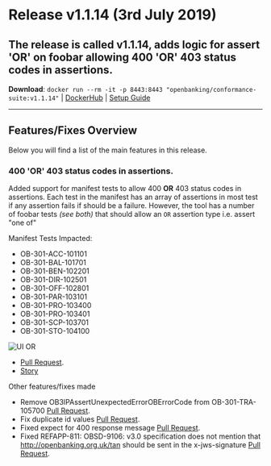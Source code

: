 # Release v1.1.14 (3rd July 2019)

The release is called **v1.1.14**, adds logic for assert 'OR' on foobar allowing 400 'OR' 403 status codes in assertions.
---
**Download**: `docker run --rm -it -p 8443:8443 "openbanking/conformance-suite:v1.1.14"` | [DockerHub](https://hub.docker.com/r/openbanking/conformance-suite) | [Setup Guide](https://bitbucket.org/openbankingteam/conformance-suite/src/develop/docs/setup-guide.md)

---

## Features/Fixes Overview

Below you will find a list of the main features in this release.

### 400 'OR' 403 status codes in assertions.

Added support for manifest tests to allow 400 **OR** 403 status codes in assertions. Each test in the manifest has an array of assertions in most test if any assertion fails if should be a failure. However, the tool has a number of foobar tests *(see both)* that should allow an `OR` assertion type i.e. assert "one of"

Manifest Tests Impacted:

* OB‌-301-ACC‌-101101
* OB‌-301-BAL‌-101701
* OB‌-301-BEN‌-102201
* OB‌-301-DIR‌-102501
* OB‌-301-OFF‌-102801
* OB‌-301-PAR‌-103101
* OB‌-301-PRO‌-103400
* OB‌-301-PRO‌-103401
* OB‌-301-SCP‌-103701
* OB‌-301-STO‌-104100

![UI OR](https://bitbucket.org/repo/z8qkBnL/images/55902331-Screenshot%202019-07-02%20at%2013.56.28.png)

* [Pull Request](https://bitbucket.org/openbankingteam/conformance-suite/pull-requests/396).
* [Story](https://openbanking.atlassian.net/browse/REFAPP-773)


Other features/fixes made

* Remove OB3IPAssertUnexpectedErrorOBErrorCode from OB-301-TRA-105700 [Pull Request](https://bitbucket.org/openbankingteam/conformance-suite/pull-requests/390).
* Fix duplicate id values [Pull Request](https://bitbucket.org/openbankingteam/conformance-suite/pull-requests/398).
* Fixed expect for 400 response message [Pull Request](https://bitbucket.org/openbankingteam/conformance-suite/pull-requests/393).
* Fixed REFAPP-811: OBSD-9106: v3.0 specification does not mention that http://openbanking.org.uk/tan should be sent in the x-jws-signature  [Pull Request](https://bitbucket.org/openbankingteam/conformance-suite/pull-requests/394).